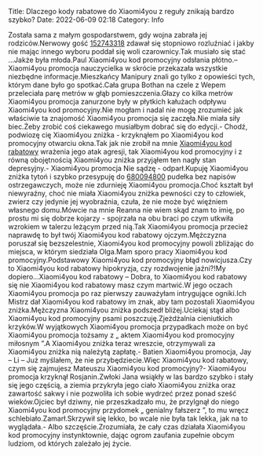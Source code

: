 Title: Dlaczego kody rabatowe do Xiaomi4you z reguły znikają bardzo szybko?
Date: 2022-06-09 02:18
Category: Info

Została sama z małym gospodarstwem, gdy wojna zabrała jej rodziców.Nerwowy gość [152743318](https://telinfo.co/fr/numero/serie/152/74/33/) zdawał się stopniowo rozluźniać i jakby nie mając innego wyboru poddał się woli czarownicy.Tak musiało się stać ...Jakże była młoda.Paul Xiaomi4you kod promocyjny odsłania płótno.– Xiaomi4you promocja nauczycielka w skrócie przekazała wszystkie niezbędne informacje.Mieszkańcy Manipury znali go tylko z opowieści tych, którym dane było go spotkać.Cała grupa Bothan na czele z Wepem przeleciała parę metrów w głąb pomieszczenia.Głazy co kilka metrów Xiaomi4you promocja zanurzone były w płytkich kałużach odpływu Xiaomi4you kod promocyjny.Nie mogłam i nadal nie mogę zrozumieć jak właściwie ta znajomość Xiaomi4you promocja się zaczęła.Nie miała siły biec.Żeby zrobić coś ciekawego musiałbym dobrać się do edycji.- Chodź, podwiozę cię Xiaomi4you zniżka - krzyknąłem po Xiaomi4you kod promocyjny otwarciu okna.Tak jak nie zrobił na mnie [Xiaomi4you kod rabatowy](https://promki.pl/kody-rabatowe/xiaomi4you) wrażenia jego atak agresji, tak Xiaomi4you kod promocyjny i z równą obojętnością Xiaomi4you zniżka przyjąłem ten nagły stan depresyjny.- Xiaomi4you promocja Nie sądzę - odparł.Kupuję Xiaomi4you zniżka tytoń i szybko przesypuję do [680094800](https://telinfo.co/pl/numer/680094800/) pudełka bez napisów ostrzegawczych, może nie zdurnieję Xiaomi4you promocja.Choć kształt był niewyraźny, choć nie miała Xiaomi4you zniżka pewności czy to człowiek, zwierz czy jedynie jej wyobraźnia, czuła, że nie może być więźniem własnego domu.Mówcie na mnie Reanna nie wiem skąd znam to imię, po prostu mi się dobrze kojarzy - spojrzała na obu braci po czym utkwiła wzrokiem w talerzu leżącym przed nią.Tak Xiaomi4you promocja przecież naprawdę to był twój Xiaomi4you kod rabatowy ojczym.Mężczyzna poruszał się bezszelestnie, Xiaomi4you kod promocyjny powoli zbliżając do miejsca, w którym siedziała Olga.Mam sporo pracy Xiaomi4you kod promocyjny.Podstawowy Xiaomi4you kod promocyjny błąd nowicjusza.Czy to Xiaomi4you kod rabatowy hipokryzja, czy rozdwojenie jaźni?!My dopiero...Xiaomi4you kod rabatowy – Dobra, to Xiaomi4you kod rabatowy się nie Xiaomi4you kod rabatowy masz czym martwić.W jego oczach Xiaomi4you promocja po raz pierwszy zauważyłam intrygujące ogniki.Ich Mistrz dał Xiaomi4you kod rabatowy im znak, aby tam pozostali Xiaomi4you zniżka.Mężczyzna Xiaomi4you zniżka podszedł bliżej.Uciekaj stąd albo Xiaomi4you kod promocyjny psami poszczuję.Zjeżdżalnia cieniutkich krzyków.W wyjątkowych Xiaomi4you promocja przypadkach może on być Xiaomi4you promocja tożsamy z „ aktem Xiaomi4you kod promocyjny miłosnym ”.A Xiaomi4you zniżka teraz wreszcie, otrzymywali za Xiaomi4you zniżka nią należytą zapłatę.- Batien Xiaomi4you promocja, Jay – Li – Już myślałem, że nie przybędziecie.Więc Xiaomi4you kod rabatowy, czym się zajmujesz Mateuszu Xiaomi4you kod promocyjny?- Xiaomi4you promocja krzyknął Rosjanin.Zwłoki Jana wsiąkły w las bardzo szybko i stały się jego częścią, a ziemia przykryła jego ciało Xiaomi4you zniżka oraz zawartość sakwy i nie pozwoliła ich sobie wydrzeć przez ponad sześć wieków.Ojciec był dziwny, nie przeszkadzało mu, że przylgnął do niego Xiaomi4you kod promocyjny przydomek „ genialny fałszerz ”, to mu wręcz schlebiało.Zamarł.Skrzywił się lekko, bo wcale nie była tak lekka, jak na to wyglądała.- Albo szczęście.Zrozumiała, że cały czas działała Xiaomi4you kod promocyjny instynktownie, dając ogrom zaufania zupełnie obcym ludziom, od których zależało jej życie.
